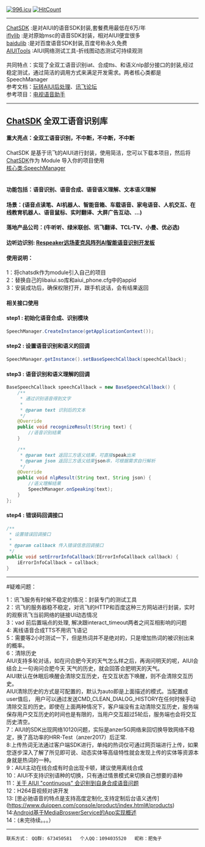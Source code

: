 [![996.icu](https://img.shields.io/badge/link-996.icu-red.svg)](https://996.icu)
[![HitCount](http://hits.dwyl.io/{username}/{project}.svg)](http://hits.dwyl.io/{username}/{project})
***
[ChatSDK](https://github.com/wowo3129/AIUIChatSDK/tree/master/chatsdk) :是对AIUI的语音SDK封装,套餐费用最低在6万/年</br>
[iflylib](https://github.com/wowo3129/MvpApp/tree/master/iflylib) :是对原始msc的语音SDK封装，相对AIUI便宜很多</br>
[baidulib](https://github.com/wowo3129/AIUIChatSDK/tree/master/baidulib) :是对百度语音SDK封装,百度号称永久免费</br>
[AIUITools](https://github.com/wowo3129/AIUITools) :AIUI网络测试工具-折线图动态测试可持续观测</br>
<br/>
共同特点：实现了全双工语音识别iat、合成tts、和语义nlp部分接口的封装,经过稳定测试，通过简洁的调用方式来满足开发需求。两者核心类都是 SpeechManager</br>
参考文档：[玩转AIUI后处理](https://github.com/happyLiMing/AIUITPPServer)、[讯飞论坛](http://bbs.xfyun.cn/forum.php)</br>
参考项目：[电视语音助手](https://github.com/crjwgr/TvAssistant)
***
## [ChatSDK](https://github.com/wowo3129/AIUIChatSDK/tree/master/chatsdk) 全双工语音识别库
#### 重大亮点：全双工语音识别，不中断，不中断，不中断<br/>
ChatSDK 是基于讯飞的AIUI进行封装，使用简洁，您可以下载本项目，然后将[ChatSDK](https://github.com/wowo3129/AIUIChatSDK/tree/master/chatsdk)作为 Module 导入你的项目使用<br/>
[核心类:SpeechManager](https://github.com/wowo3129/AIUIChatSDK/blob/master/chatsdk/src/main/java/com/aiuisdk/SpeechManager.java)
<br/>
<br/>
#### 功能包括：语音识别、语音合成、语音语义理解、文本语义理解<br/>
#### 场景：(语音点读笔、AI机器人、智能音箱、车载语音、家电语音、人机交互、在线教育机器人、语音鼠标、实时翻译、大屏广告互动、...)<br/>
#### 落地产品公司：(牛听听、绿米联创、讯飞翻译、TCL-TV、小曼、优必选)<br/>
#### 边听边识别: [Respeaker远场麦克风阵列AI智能语音识别开发板](https://item.taobao.com/item.htm?spm=2013.1.0.0.2d083e93mY9cDJ&id=548667422899)


#### 使用说明：
1：将chatsdk作为module引入自己的项目<br/>
2：替换自己的libaiui.so库和aiui_phone.cfg中的appid<br/>
3：安装成功后，确保权限打开，跟手机说话，会有结果返回<br/>

#### 相关接口使用

#### step1 : 初始化语音合成、识别模块
```java 
SpeechManager.CreateInstance(getApplicationContext());
```
#### step2 : 设置语音识别和语义的回调
```java 
SpeechManager.getInstance().setBaseSpeechCallback(speechCallback); 
```
#### step3 : 语音识别和语义理解的回调
```java
BaseSpeechCallback speechCallback = new BaseSpeechCallback() {
    /**
     * 通过识别语音得到文字
     *
     * @param text 识别后的文本
     */
    @Override
    public void recognizeResult(String text) {
        //语音识别结果
    }

    /**
     * @param text 返回三方语义结果，可直接speak出来
     * @param json 返回三方语义结果json串，可根据需求自行解析
     */
    @Override
    public void nlpResult(String text, String json) {
        //语义理解结果
        SpeechManager.onSpeaking(text);
    }
};
```
#### step4 : 错误码回调接口
```java
/**
 * 设置错误回调接口
 *
 * @param callback 传入错误信息回调接口
 */
public void setErrorInfoCallback(IErrorInfoCallback callback) {
    iErrorInfoCallback = callback;
}
```
***
#疑难问题：

1：讯飞服务有时候不稳定的情况：封装专门的测试工具<br/>
2：讯飞的服务器稳不稳定，对讯飞的HTTP和百度这种三方网站进行封装，实时的观察讯飞当前网络的链接UI动态情况<br/>
3：vad 前后置端点的处理, 解决跟interact_timeout两者之间互相影响的问题<br/>
4: 离线语音合成TTS不用讯飞语记<br/>
5：需要等2小时测试一下，但是热词并不是绝对的，只是增加热词的被识别出来的概率。<br/>
6：清除历史<br/>
  AIUI支持多轮对话，如在问合肥今天的天气怎么样之后，再询问明天的呢，AIUI会结合上一句询问合肥今天 天气的历史，就会回答合肥明天的天气。<br/>
  AIUI默认在休眠后唤醒会清除交互历史，在交互状态下唤醒，则不会清除交互历史。<br/>
  AIUI清除历史的方式是可配置的，默认为auto即是上面描述的模式。当配置成user值后， 用户可以通过发送CMD_CLEAN_DIALOG_HISTORY在任何时候手动清除交互的历史。即使在上面两种情况下，客户端没有主动清除交互历史，服务端保存用户交互历史的时间也是有限的，当用户交互超过5轮后，服务端也会将交互历史清空。<br/>
7：AIUI的SDK出现网络10120问题，实际是anzer5G网络来回切换导致网络不稳定，换了高功率的HRR-Test（anzer2017）后正常.<br/>
8:上传热词无法通过客户端SDK进行，单纯的热词仅可通过网页端进行上传，如果您逐步深入了解了所见即可说、动态实体等高级特性就会发现上传的实体等资源本身就是热词的一种。<br/>
9：AIUI主动在线合成有时会出现卡顿，建议使用离线合成<br/>
10：AIUI不支持识别语种的切换，只有通过情景模式来切换自己想要的语种<br/>
11：[关于 AIUI "continuous" 会识别到自身合成语音问题](http://bbs.xfyun.cn/forum.php?mod=viewthread&tid=40844&highlight=%E5%90%88%E6%88%90)<br/>
12：H264音视频对讲开发<br/>
13: [思必驰语音的特点是支持高度定制化,支持定制后台语义透传] (https://www.duiopen.com/console/product/index.html#/products)<br/>
14:[Android基于MediaBroswerService的App实现概述](https://segmentfault.com/a/1190000014375066)<br/>
14：(未完待续。。。）<br/>
***
```
联系方式： QQ群: 673450581   个人QQ：1094035520   昵称：肥兔子
```
